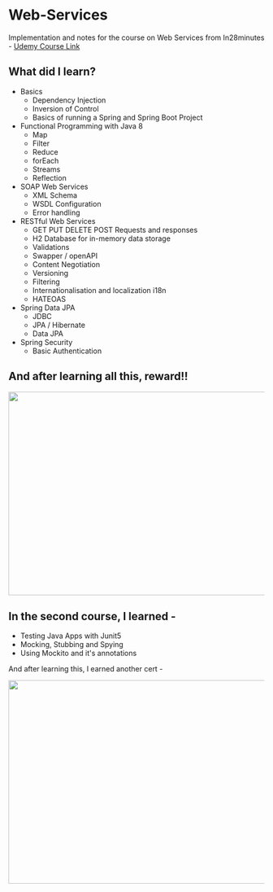 # Web-Services

Implementation and notes for the course on Web Services from In28minutes - [Udemy Course Link ](https://www.udemy.com/course/spring-web-services-tutorial/)

## What did I learn?
- Basics
  - Dependency Injection
  - Inversion of Control
  - Basics of running a Spring and Spring Boot Project
- Functional Programming with Java 8
  - Map
  - Filter
  - Reduce
  - forEach
  - Streams
  - Reflection
- SOAP Web Services
  - XML Schema
  - WSDL Configuration
  - Error handling
- RESTful Web Services
  - GET PUT DELETE POST Requests and responses
  - H2 Database for in-memory data storage
  - Validations
  - Swapper / openAPI
  - Content Negotiation
  - Versioning
  - Filtering
  - Internationalisation and localization i18n
  - HATEOAS
- Spring Data JPA
  - JDBC
  - JPA / Hibernate
  - Data JPA
- Spring Security
  - Basic Authentication

## And after learning all this, reward!!
<img style="height:400px; width:550px" src="https://github.com/InnovativeCoder/Web-Services/blob/main/certificates/UC-cdd5a520-7b42-49d2-885e-fa2e6a09589e.jpg"/>


## In the second course, I learned -
- Testing Java Apps with Junit5
- Mocking, Stubbing and Spying
- Using Mockito and it's annotations

And after learning this, I earned another cert -

<img style="height:400px; width:550px" src="https://github.com/InnovativeCoder/Web-Services/blob/main/certificates/UC-80d85cd2-a1bf-472d-a5a9-fdfce8a0a6c8.jpg "/>
